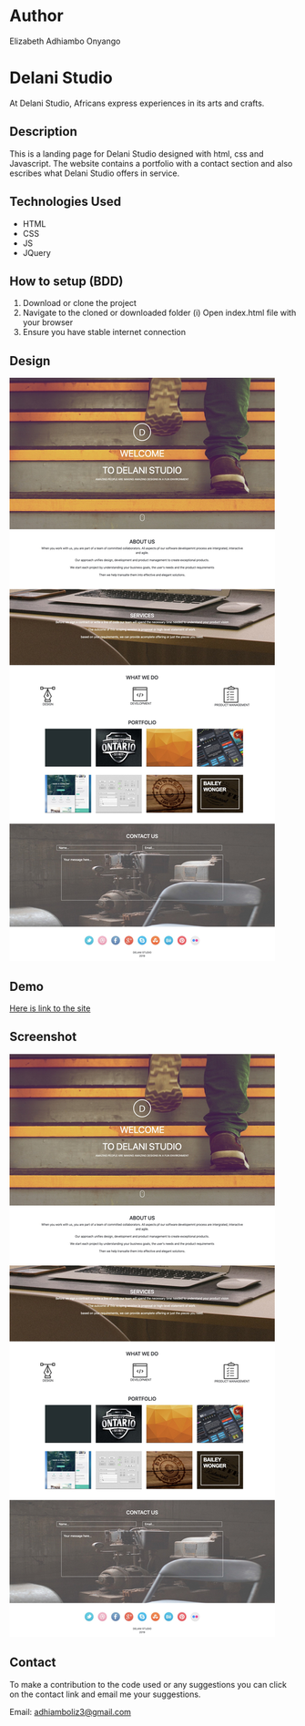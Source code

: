 # Author
Elizabeth Adhiambo Onyango



# Delani Studio
At Delani Studio, Africans express experiences in its arts and crafts.

## Description
This is a landing page for Delani Studio designed with html, css and Javascript. The website contains a portfolio with a contact section and also escribes what Delani Studio offers in service.

## Technologies Used
* HTML
* CSS
* JS
* JQuery

## How to setup (BDD)

1. Download or clone the project
2. Navigate to the cloned or downloaded folder
  (i) Open index.html file with your browser
3. Ensure you have stable internet connection


## Design

![Design](img/screenshot.jpg)

## Demo
[Here is link to the site](https://liz2222.github.io/week3-ip/)

## Screenshot
![Screenshot](img/screenshot.jpg)

## Contact

To make a contribution to the code used or any suggestions you can click on the contact link and email me your suggestions.

Email: adhiamboliz3@gmail.com
